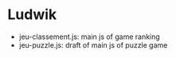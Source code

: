 Ludwik
========


* jeu-classement.js: main js of game ranking
* jeu-puzzle.js: draft of main js of puzzle game
